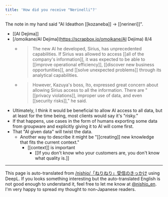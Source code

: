 ```yaml
---
title: 'How did you receive "Nerinelli"?'
---
```


The note in my hand said "AI Ideathon [[kozaneba]] -> [[nerineri]]".

- [[AI Dejima]]
- [/omoikane/AI Dejima](https://scrapbox.io/omoikane/AI Dejima) 8/4
    - > The new AI he developed, Sirius, has unprecedented capabilities. If Sirius was allowed to access [[all of the company's information]], it was expected to be able to [[improve operational efficiency]], [[discover new business opportunities]], and [[solve unexpected problems]] through its analytical capabilities.
    - > However, Kazuya's boss, Ito, expressed great concern about allowing Sirius access to all the information. There are "[[privacy violations]], improper use of data, and even [[security risks]]," he said.
- Ultimately, I think it would be beneficial to allow AI access to all data, but at least for the time being, most clients would say it's "risky."
- If that happens, use cases in the form of humans exporting some data from groupware and explicitly giving it to AI will come first.
- That "AI given data" will twist the data.
    - Another way to describe it might be "[[creating]] new knowledge that fits the current context."
        - [[context]] is important
            - [[If you don't know who your customers are, you don't know what quality is.]]

---
This page is auto-translated from [/nishio/「ねりねり」受信のきっかけ](https://scrapbox.io/nishio/「ねりねり」受信のきっかけ) using DeepL. If you looks something interesting but the auto-translated English is not good enough to understand it, feel free to let me know at [@nishio_en](https://twitter.com/nishio_en). I'm very happy to spread my thought to non-Japanese readers.